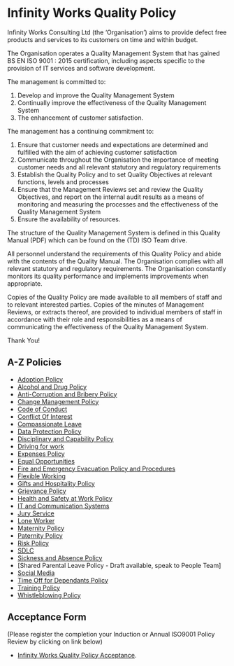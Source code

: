# Infinity Works Quality Policy

Infinity Works Consulting Ltd (the ‘Organisation’) aims to provide defect free products and services to its customers on time and within budget. 
 
The Organisation operates a Quality Management System that has gained BS EN ISO 9001 : 2015 certification, including aspects specific to the provision of IT services and software development. 
 
The management is committed to: 
 
1.	Develop and improve the Quality Management System 
2.	Continually improve the effectiveness of the Quality Management System
3.	The enhancement of customer satisfaction.
 
The management has a continuing commitment to: 
 
1.	Ensure that customer needs and expectations are determined and fulfilled with the aim of achieving customer satisfaction 
2.	Communicate throughout the Organisation the importance of meeting customer needs and all relevant statutory and regulatory requirements 
3.	Establish the Quality Policy and to set Quality Objectives at relevant functions, levels and processes 
4.	Ensure that the Management Reviews set and review the Quality Objectives, and report on the internal audit results as a means of monitoring and measuring the processes and the effectiveness of the Quality Management System 
5.	Ensure the availability of resources. 
 
The structure of the Quality Management System is defined in this Quality Manual (PDF) which can be found on the (TD) ISO Team drive.

All personnel understand the requirements of this Quality Policy and abide with the contents of the Quality Manual.  The Organisation complies with all relevant statutory and regulatory requirements.  The Organisation constantly monitors its quality performance and implements improvements when appropriate. 
 
Copies of the Quality Policy are made available to all members of staff and to relevant interested parties.  Copies of the minutes of Management Reviews, or extracts thereof, are provided to individual members of staff in accordance with their role and responsibilities as a means of communicating the effectiveness of the Quality Management System. 

Thank You!

## A-Z Policies ##

- [Adoption Policy](AdoptionPolicy)
- [Alcohol and Drug Policy](AlcoholandDrugPolicy)
- [Anti-Corruption and Bribery Policy](Anti-CorruptionAndBriberyPolicy)
- [Change Management Policy](ChangeManagement%20Policy)
- [Code of Conduct](code-of-conduct)
- [Conflict Of Interest](conflict-of-interest)
- [Compassionate Leave](Compassionate%20Leave%20Policy)
- [Data Protection Policy](DataProtectionPolicy)
- [Disciplinary and Capability Policy](DisciplinaryAndCapabilityPolicy)
- [Driving for work](Driving%20for%20work)
- [Expenses Policy](Expenses%20Policy)
- [Equal Opportunities](Equal-Opportunities)
- [Fire and Emergency Evacuation Policy and Procedures](Fire%20and%20EmergencyEvacuationPolicyAndProcedures)
- [Flexible Working](FlexibleWorking)
- [Gifts and Hospitality Policy](Gifts%20and%20Hospitality)
- [Grievance Policy](GrievancePolicy)
- [Health and Safety at Work Policy](HealthAndSafetyAtWorkPolicy)
- [IT and Communication Systems](ItAndCommunicationSystems)
- [Jury Service](JuryServicePolicy)
- [Lone Worker](Lone%20Worker)
- [Maternity Policy](MaternityPolicy)
- [Paternity Policy](PaternityPolicy)
- [Risk Policy](Risk%20Assessment)
- [SDLC](SDLC%20in-life)
- [Sickness and Absence Policy](SicknessandAbsencePolicy)
- [Shared Parental Leave Policy  - Draft available, speak to People Team]
- [Social Media](SocialMedia)
- [Time Off for Dependants Policy](TimeOffForDependantsPolicy)
- [Training Policy](TrainingPolicy)
- [Whistleblowing Policy](WhistleblowingPolicy)

## Acceptance Form 
(Please register the completion your Induction or Annual ISO9001 Policy Review by clicking on link below)

- [Infinity Works Quality Policy Acceptance](https://docs.google.com/forms/d/e/1FAIpQLSdKhzOxwAoO4OSKSnmSx0_lj9Il-BiCR9dgtIVhTzya8TL2fw/viewform). 
